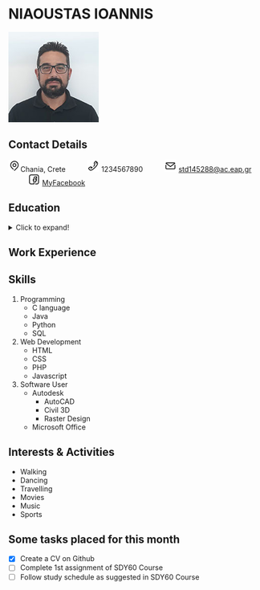 # NIAOUSTAS IOANNIS             
![Nioaustas Ioannis](/images/niaoustasStudy3.jpg) 


## Contact Details
![Address](/icons/map.png)Chania, Crete &nbsp;&nbsp;&nbsp;&nbsp;&nbsp;&nbsp;&nbsp;&nbsp;&nbsp; 
![Phone](/icons/phone.png) 1234567890 &nbsp;&nbsp;&nbsp;&nbsp;&nbsp;&nbsp;&nbsp;&nbsp;&nbsp;
![Email](/icons/email.png) std145288@ac.eap.gr &nbsp;&nbsp;&nbsp;&nbsp;&nbsp;&nbsp;&nbsp;&nbsp;&nbsp;
![Facebook](/icons/facebook.png) [MyFacebook](http://facebook.com)

## Education

<details>
  <summary>Click to expand!</summary>

MSc Pervasive and Mobile Computing Systems | Hellenic Open University
>October 2019 - Present

BSc Computer Science | Hellenic Open University
>October 2014 - July 2019

BSc Civil Engineer | Hellenic Open University
>October 1997 - June 2004
</details>

## Work Experience

## Skills
1. Programming
   - C language
   - Java
   - Python
   - SQL
2. Web Development
   - HTML
   - CSS
   - PHP
   - Javascript
3. Software User
   - Autodesk
     - AutoCAD
     - Civil 3D
     - Raster Design
    - Microsoft Office

## Interests & Activities
- Walking
- Dancing
- Travelling
- Movies
- Music
- Sports

## Some tasks placed for this month
- [x] Create a CV on Github
- [ ] Complete 1st assignment of SDY60 Course
- [ ] Follow study schedule as suggested in SDY60 Course
